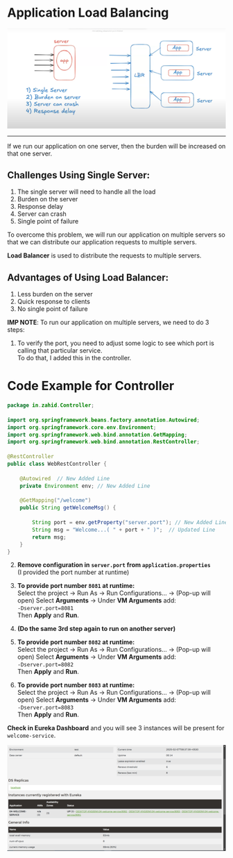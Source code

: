 # Application Load Balancing

![Load Balancer](Images/Loadbalancer.PNG)

---

If we run our application on one server, then the burden will be increased on that one server.

## Challenges Using Single Server:

1) The single server will need to handle all the load  
2) Burden on the server  
3) Response delay  
4) Server can crash  
5) Single point of failure  

To overcome this problem, we will run our application on multiple servers so that we can distribute our application requests to multiple servers.

**Load Balancer** is used to distribute the requests to multiple servers.

## Advantages of Using Load Balancer:

1) Less burden on the server  
2) Quick response to clients  
3) No single point of failure  

**IMP NOTE**: To run our application on multiple servers, we need to do 3 steps:

1) To verify the port, you need to adjust some logic to see which port is calling that particular service.  
   To do that, I added this in the controller.

# Code Example for Controller

```java
package in.zahid.Controller;

import org.springframework.beans.factory.annotation.Autowired;
import org.springframework.core.env.Environment;
import org.springframework.web.bind.annotation.GetMapping;
import org.springframework.web.bind.annotation.RestController;

@RestController
public class WebRestController {
	
	@Autowired	// New Added Line
	private Environment env; // New Added Line
	
	@GetMapping("/welcome")
	public String getWelcomeMsg() {
		
		String port = env.getProperty("server.port"); // New Added Line
		String msg = "Welcome...( " + port + " )";	// Updated Line
		return msg;
	}
}

```

2) **Remove configuration in `server.port` from `application.properties`**  
   (I provided the port number at runtime)


3) **To provide port number `8081` at runtime:**  
   Select the project -> Run As -> Run Configurations... -> (Pop-up will open) Select **Arguments** -> Under **VM Arguments** add:  
   `-Dserver.port=8081`  
   Then **Apply** and **Run**.

4) **(Do the same 3rd step again to run on another server)**

5) **To provide port number `8082` at runtime:**  
   Select the project -> Run As -> Run Configurations... -> (Pop-up will open) Select **Arguments** -> Under **VM Arguments** add:  
   `-Dserver.port=8082`  
   Then **Apply** and **Run**.

6) **To provide port number `8083` at runtime:**  
   Select the project -> Run As -> Run Configurations... -> (Pop-up will open) Select **Arguments** -> Under **VM Arguments** add:  
   `-Dserver.port=8083`  
   Then **Apply** and **Run**.

**Check in Eureka Dashboard** and you will see 3 instances will be present for `welcome-service`.


![3 Instances in Eureka Dashboard](Images/3Instance-services.PNG)

